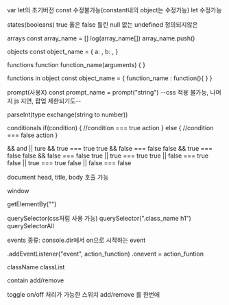 var     let의 초기버전
 const  수정불가능(constant내의 object는 수정가능)
 let    수정가능

states(booleans)
 true       옳은
 false      틀린
 null       없는
 undefined  정의되지않은

arrays
 const array_name = []
 log(array_name[])
 array_name.push()

objects
 const object_name = {
     a: ,
     b: ,
 }

functions
 function function_name(arguments) {
 }

functions in object
 const object_name = {
     function_name : function(){
     }
 }

prompt(사용X)
 const prompt_name = prompt("string")
    --css 적용 불가능, 나머지 js 지연, 팝업 제한되기도--

parseInt(type exchange(string to number))

conditionals
 if(condition) {
    //condition === true
    action 
 }
 else {
     //condition === false
     action
 }

&& and ||
 ture && true   === true
 true && false  === false
 false && true  === false
 false && false === false
 true || true   === true
  true || false === true
 false || true  === true
 false || false === false

document
 head, title, body 호출 가능

window

getElementBy("")

querySelector(css처럼 사용 가능)
 querySelector(".class_name h1")
 querySelectorAll

events
 종류: console.dir에서 on으로 시작하는 event

.addEventListener("event", action_function)
.onevent = action_funtion

className
classList

contain
add/remove

toggle
 on/off 처리가 가능한 스위치
 add/remove 를 한번에

